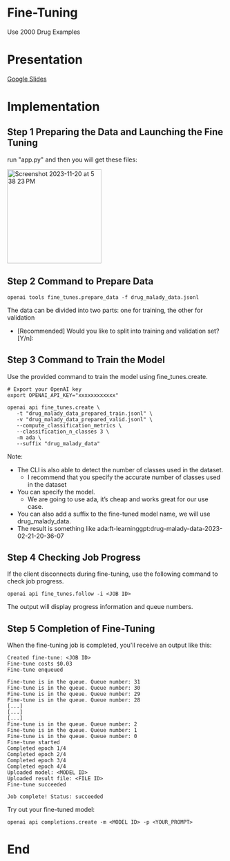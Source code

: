 # Fine-Tuning
Use 2000 Drug Examples

# Presentation
[Google Slides](https://docs.google.com/presentation/d/17-WJJTaLRmYUY3kiCEqtwezybcOfWXHTspdmqlbb1a0/edit#slide=id.g25f6af9dd6_0_0)

# Implementation
## Step 1 Preparing the Data and Launching the Fine Tuning
run "app.py" and then you will get these files:

<img width="218" alt="Screenshot 2023-11-20 at 5 38 23 PM" src="https://github.com/RuichenCN/Generative-AI/assets/113652310/b1fbd23d-2294-4d73-8183-1a67c3eaaf92">



## Step 2 Command to Prepare Data

```
openai tools fine_tunes.prepare_data -f drug_malady_data.jsonl
```

The data can be divided into two parts: one for training, the other for validation
- [Recommended] Would you like to split into training and validation set? [Y/n]:


## Step 3 Command to Train the Model

Use the provided command to train the model using fine_tunes.create.

```
# Export your OpenAI key
export OPENAI_API_KEY="xxxxxxxxxxxx"

openai api fine_tunes.create \
   -t "drug_malady_data_prepared_train.jsonl" \
   -v "drug_malady_data_prepared_valid.jsonl" \
   --compute_classification_metrics \
   --classification_n_classes 3 \
   -m ada \
   --suffix "drug_malady_data"
```
Note:  
- The CLI is also able to detect the number of classes used in the dataset.
  - I recommend that you specify the accurate number of classes used in the dataset
- You can specify the model.
  - We are going to use ada, it’s cheap and works great for our use case.
- You can also add a suffix to the fine-tuned model name, we will use drug_malady_data.
- The result is something like
  ada:ft-learninggpt:drug-malady-data-2023-02-21-20-36-07

## Step 4 Checking Job Progress


If the client disconnects during fine-tuning, use the following command to check job progress.

```
openai api fine_tunes.follow -i <JOB ID>
```
      
The output will display progress information and queue numbers.


## Step 5 Completion of Fine-Tuning

When the fine-tuning job is completed, you'll receive an output like this:

```
Created fine-tune: <JOB ID>
Fine-tune costs $0.03
Fine-tune enqueued

Fine-tune is in the queue. Queue number: 31
Fine-tune is in the queue. Queue number: 30
Fine-tune is in the queue. Queue number: 29
Fine-tune is in the queue. Queue number: 28
[...]
[...]
[...]
Fine-tune is in the queue. Queue number: 2
Fine-tune is in the queue. Queue number: 1
Fine-tune is in the queue. Queue number: 0
Fine-tune started
Completed epoch 1/4
Completed epoch 2/4
Completed epoch 3/4
Completed epoch 4/4
Uploaded model: <MODEL ID>
Uploaded result file: <FILE ID>
Fine-tune succeeded

Job complete! Status: succeeded
```

Try out your fine-tuned model:
```
openai api completions.create -m <MODEL ID> -p <YOUR_PROMPT>
```

# End

